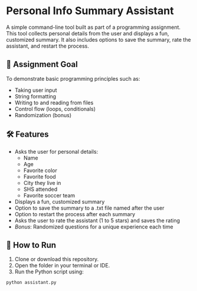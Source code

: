 # Personal Info Summary Assistant

A simple command-line tool built as part of a programming assignment. This tool collects personal details from the user and displays a fun, customized summary. It also includes options to save the summary, rate the assistant, and restart the process.

## 🧠 Assignment Goal

To demonstrate basic programming principles such as:
- Taking user input
- String formatting
- Writing to and reading from files
- Control flow (loops, conditionals)
- Randomization (bonus)

## 🛠 Features

- Asks the user for personal details:
  - Name
  - Age
  - Favorite color
  - Favorite food
  - City they live in
  - SHS attended
  - Favorite soccer team
- Displays a fun, customized summary
- Option to save the summary to a .txt file named after the user
- Option to restart the process after each summary
- Asks the user to rate the assistant (1 to 5 stars) and saves the rating
- *Bonus*: Randomized questions for a unique experience each time

## 🚀 How to Run

1. Clone or download this repository.
2. Open the folder in your terminal or IDE.
3. Run the Python script using:

```bash
python assistant.py
